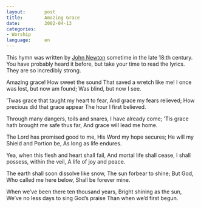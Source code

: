 ```yaml
---
layout:       post
title:        Amazing Grace
date:         2002-04-13
categories:
- Worship
language:     en
---
```

This hymn was written by [John Newton](https://en.wikipedia.org/wiki/John_Newton) sometime in the late 18:th century. You have probably heard it before, but take your time to read the lyrics. They are so incredibly strong.

Amazing grace! How sweet the sound
That saved a wretch like me!
I once was lost, but now am found;
Was blind, but now I see.

’Twas grace that taught my heart to fear,
And grace my fears relieved;
How precious did that grace appear
The hour I first believed.

Through many dangers, toils and snares,
I have already come;
’Tis grace hath brought me safe thus far,
And grace will lead me home.

The Lord has promised good to me,
His Word my hope secures;
He will my Shield and Portion be,
As long as life endures.

Yea, when this flesh and heart shall fail,
And mortal life shall cease,
I shall possess, within the veil,
A life of joy and peace.

The earth shall soon dissolve like snow,
The sun forbear to shine;
But God, Who called me here below,
Shall be forever mine.

When we’ve been there ten thousand years,
Bright shining as the sun,
We’ve no less days to sing God’s praise
Than when we’d first begun.
